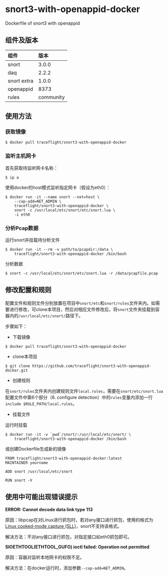 # snort3-with-openappid-docker
Dockerfile of snort3 with openappid

## 组件及版本

|组件|版本|
|:---|:--|
|snort|3.0.0|
|daq|2.2.2|
|snort extra|1.0.0|
|openappid|8373|
|rules|community|

## 使用方法

### 获取镜像

```
$ docker pull traceflight/snort3-with-openappid-docker
```

### 监听主机网卡

首先获取待监听网卡名称：

```
$ ip a
```

使用docker的host模式监听指定网卡（假设为eth0）：

```
$ docker run -it --name snort --net=host \
    --cap-add=NET_ADMIN \
    traceflight/snort3-with-openappid-docker \
    snort -c /usr/local/etc/snort/etc/snort.lua \
    -i eth0
```

### 分析Pcap数据

运行snort并挂载待分析文件

```
$ docker run -it --rm -v path/to/pcapdir:/data \
    traceflight/snort3-with-openappid-docker /bin/bash
```

分析数据
```
$ snort -c /usr/local/etc/snort/etc/snort.lua -r /data/pcapfile.pcap 
```

## 修改配置和规则

配置文件和规则文件分别放置在项目中`snort/etc`和`snort/rules`文件夹内。如需要进行修改，可clone本项目，然后对相应文件修改后，将`snort`文件夹挂载到容器内的`/usr/local/etc/snort/`路径下。

步骤如下：

* 下载镜像

```
$ docker pull traceflight/snort3-with-openappid-docker
```

* clone本项目

```
$ git clone https://github.com/traceflight/snort3-with-openappid-docker.git
```

* 创建规则

在`snort/rules`文件夹内创建规则文件`local.rules`，需要在`snort/etc/snort.lua`配置文件中第6个部分（6. configure detection）中的`rules`变量内添加一行`include $RULE_PATH/local.rules`。

* 挂载文件 

运行时挂载

```
$ docker run -it -v `pwd`/snort/:/usr/local/etc/snort/ \
    traceflight/snort3-with-openappid-docker /bin/bash
```

或创建Dockerfile生成新的镜像

```
FROM traceflight/snort3-with-openappid-docker:latest
MAINTAINER yourname

ADD snort /usr/local/etc/snort

RUN snort -V
```

## 使用中可能出现错误提示

**ERROR: Cannot decode data link type 113**

原因：libpcap在对Linux进行抓包时，若对any接口进行抓包，使用的格式为[Linux cooked-mode capture (SLL)](https://wiki.wireshark.org/SLL)，snort不支持该格式。

解决方法：不对any接口进行抓包，对指定接口如eth0抓包即可。

**SIOETHTOOL(ETHTOOL_GUFO) ioctl failed: Operation not permitted**

原因：容器对监听本地网卡的权限不足。

解决方法：在docker运行时，添加参数`--cap-add=NET_ADMIN`。
